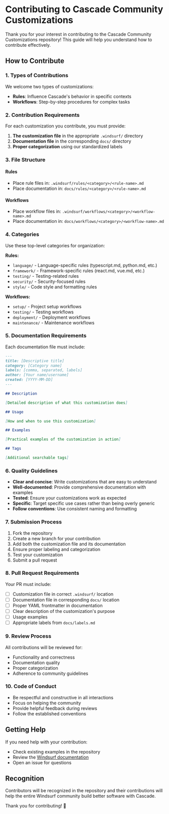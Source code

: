 # Contributing to Cascade Community Customizations

Thank you for your interest in contributing to the Cascade Community Customizations repository! This guide will help you understand how to contribute effectively.

## How to Contribute

### 1. Types of Contributions

We welcome two types of customizations:

- **Rules**: Influence Cascade's behavior in specific contexts
- **Workflows**: Step-by-step procedures for complex tasks

### 2. Contribution Requirements

For each customization you contribute, you must provide:

1. **The customization file** in the appropriate `.windsurf/` directory
2. **Documentation file** in the corresponding `docs/` directory
3. **Proper categorization** using our standardized labels

### 3. File Structure

#### Rules
- Place rule files in: `.windsurf/rules/<category>/<rule-name>.md`
- Place documentation in: `docs/rules/<category>/<rule-name>.md`

#### Workflows  
- Place workflow files in: `.windsurf/workflows/<category>/<workflow-name>.md`
- Place documentation in: `docs/workflows/<category>/<workflow-name>.md`

### 4. Categories

Use these top-level categories for organization:

**Rules:**
- `language/` - Language-specific rules (typescript.md, python.md, etc.)
- `framework/` - Framework-specific rules (react.md, vue.md, etc.)
- `testing/` - Testing-related rules
- `security/` - Security-focused rules
- `style/` - Code style and formatting rules

**Workflows:**
- `setup/` - Project setup workflows
- `testing/` - Testing workflows
- `deployment/` - Deployment workflows
- `maintenance/` - Maintenance workflows

### 5. Documentation Requirements

Each documentation file must include:

```markdown
---
title: [Descriptive title]
category: [Category name]
labels: [comma, separated, labels]
author: [Your name/username]
created: [YYYY-MM-DD]
---

## Description

[Detailed description of what this customization does]

## Usage

[How and when to use this customization]

## Examples

[Practical examples of the customization in action]

## Tags

[Additional searchable tags]
```

### 6. Quality Guidelines

- **Clear and concise**: Write customizations that are easy to understand
- **Well-documented**: Provide comprehensive documentation with examples
- **Tested**: Ensure your customizations work as expected
- **Specific**: Target specific use cases rather than being overly generic
- **Follow conventions**: Use consistent naming and formatting

### 7. Submission Process

1. Fork the repository
2. Create a new branch for your contribution
3. Add both the customization file and its documentation
4. Ensure proper labeling and categorization
5. Test your customization
6. Submit a pull request

### 8. Pull Request Requirements

Your PR must include:
- [ ] Customization file in correct `.windsurf/` location
- [ ] Documentation file in corresponding `docs/` location
- [ ] Proper YAML frontmatter in documentation
- [ ] Clear description of the customization's purpose
- [ ] Usage examples
- [ ] Appropriate labels from `docs/labels.md`

### 9. Review Process

All contributions will be reviewed for:
- Functionality and correctness
- Documentation quality
- Proper categorization
- Adherence to community guidelines

### 10. Code of Conduct

- Be respectful and constructive in all interactions
- Focus on helping the community
- Provide helpful feedback during reviews
- Follow the established conventions

## Getting Help

If you need help with your contribution:
- Check existing examples in the repository
- Review the [Windsurf documentation](https://docs.windsurf.com)
- Open an issue for questions

## Recognition

Contributors will be recognized in the repository and their contributions will help the entire Windsurf community build better software with Cascade.

Thank you for contributing! 🚀

